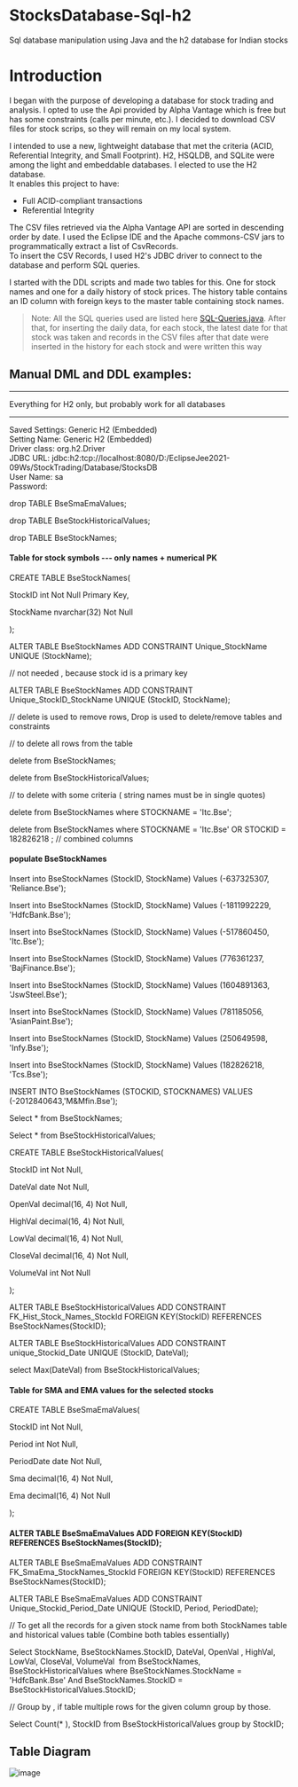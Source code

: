 # StocksDatabase-Sql-h2
Sql database manipulation using Java and the h2 database for Indian stocks

# Introduction

I began with the purpose of developing a database for stock trading and analysis. I opted to use the Api provided by Alpha Vantage which is free but has some constraints (calls per minute, etc.). I decided to download CSV files for stock scrips, so they will remain on my local system. <br>

I intended to use a new, lightweight database that met the criteria (ACID, Referential Integrity, and Small Footprint). H2, HSQLDB, and SQLite were among the light and embeddable databases. I elected to use the H2 database. <br>
It enables this project to have: 
- Full ACID-compliant transactions
- Referential Integrity

The CSV files retrieved via the Alpha Vantage API are sorted in descending order by date.  I used the Eclipse IDE and the Apache commons-CSV jars to programmatically extract a list of CsvRecords.<br>
To insert the CSV Records, I used H2's JDBC driver to connect to the database and perform SQL queries.

I started with the DDL scripts and made two tables for this. One for stock names and one for a daily history of stock prices. The history table contains an ID column with foreign keys to the master table containing stock names.
<br>

> Note:
>  All the SQL queries used are listed here [SQL-Queries.java](https://github.com/DoesDevStuff/StocksDatabase-Sql-h2/blob/1058c2aaeaf45db82f671faab59f6b930fcbe3c0/src/SqlQueries.java).
> After that, for inserting the daily data, for each stock, the latest date for that stock was taken
> and records in the CSV files after that date were inserted in the history for each stock and were written this way

## Manual DML and DDL examples:

------------------------------------------------------------

Everything for H2 only, but probably work for all databases

------------------------------------------------------------

Saved Settings: Generic H2 (Embedded) <br>
Setting Name: Generic H2 (Embedded) <br>
Driver class: org.h2.Driver <br>
JDBC URL: jdbc:h2:tcp://localhost:8080/D:/EclipseJee2021-09Ws/StockTrading/Database/StocksDB <br>
User Name: sa <br>
Password: <blank> <br>


drop TABLE BseSmaEmaValues;

drop TABLE BseStockHistoricalValues;

drop TABLE BseStockNames;

#### Table for stock symbols --- only names + numerical PK

CREATE TABLE BseStockNames(

StockID int Not Null Primary Key,

StockName nvarchar(32) Not Null

);

ALTER TABLE BseStockNames ADD CONSTRAINT Unique_StockName UNIQUE (StockName);

// not needed , because stock id is a primary key

ALTER TABLE BseStockNames ADD CONSTRAINT Unique_StockID_StockName UNIQUE (StockID, StockName);

// delete is used to remove rows, Drop is used to delete/remove tables and constraints

// to delete all rows from the table

delete from BseStockNames;

delete from BseStockHistoricalValues;

// to delete with some criteria ( string names must be in single quotes)

delete from BseStockNames where STOCKNAME = 'Itc.Bse';

delete from BseStockNames where STOCKNAME = 'Itc.Bse' OR STOCKID = 182826218 ; // combined columns

#### populate BseStockNames

Insert into BseStockNames (StockID, StockName) Values (-637325307, 'Reliance.Bse');

Insert into BseStockNames (StockID, StockName) Values (-1811992229, 'HdfcBank.Bse');

Insert into BseStockNames (StockID, StockName) Values (-517860450, 'Itc.Bse');

Insert into BseStockNames (StockID, StockName) Values (776361237, 'BajFinance.Bse');

Insert into BseStockNames (StockID, StockName) Values (1604891363, 'JswSteel.Bse');

Insert into BseStockNames (StockID, StockName) Values (781185056, 'AsianPaint.Bse');

Insert into BseStockNames (StockID, StockName) Values (250649598, 'Infy.Bse');

Insert into BseStockNames (StockID, StockName) Values (182826218, 'Tcs.Bse');

INSERT INTO BseStockNames (STOCKID, STOCKNAMES) VALUES (-2012840643,'M&Mfin.Bse');

Select * from BseStockNames;

Select * from BseStockHistoricalValues;

CREATE TABLE BseStockHistoricalValues(

StockID int Not Null,

DateVal date Not Null,

OpenVal decimal(16, 4) Not Null,

HighVal decimal(16, 4) Not Null,

LowVal decimal(16, 4) Not Null,

CloseVal decimal(16, 4) Not Null,

VolumeVal int Not Null

);

ALTER TABLE BseStockHistoricalValues ADD CONSTRAINT FK_Hist_Stock_Names_StockId FOREIGN KEY(StockID) REFERENCES BseStockNames(StockID);

ALTER TABLE BseStockHistoricalValues ADD CONSTRAINT unique_Stockid_Date UNIQUE (StockID, DateVal);

select Max(DateVal) from BseStockHistoricalValues;

#### Table for SMA and EMA values for the selected stocks

CREATE TABLE BseSmaEmaValues(

StockID int Not Null,

Period int Not Null,

PeriodDate date Not Null,

Sma decimal(16, 4) Not Null,

Ema decimal(16, 4) Not Null

);

#### ALTER TABLE BseSmaEmaValues ADD FOREIGN KEY(StockID) REFERENCES BseStockNames(StockID);

ALTER TABLE BseSmaEmaValues ADD CONSTRAINT FK_SmaEma_StockNames_StockId FOREIGN KEY(StockID) REFERENCES BseStockNames(StockID);

ALTER TABLE BseSmaEmaValues ADD CONSTRAINT Unique_Stockid_Period_Date UNIQUE (StockID, Period, PeriodDate);

// To get all the records for a given stock name from both StockNames table and historical values table (Combine both tables essentially)

Select StockName, BseStockNames.StockID, DateVal, OpenVal , HighVal, LowVal, CloseVal, VolumeVal  from BseStockNames, BseStockHistoricalValues where BseStockNames.StockName = 'HdfcBank.Bse' And BseStockNames.StockID = BseStockHistoricalValues.StockID;

// Group by , if table multiple rows for the given column group by those.

Select Count(* ), StockID from BseStockHistoricalValues group by StockID;

## Table Diagram

![image](https://github.com/DoesDevStuff/StocksDatabase-Sql-h2/assets/74312830/0c4f1537-51b1-4518-ba4a-0c55d067cf55)

